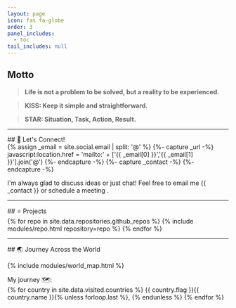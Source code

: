 ```yaml
---
layout: page
icon: fas fa-globe
order: 3
panel_includes:
  - toc
tail_includes: null
---
```


<!-- Motto, Projects, Journey, Gallery, Hobby, Meeting -->
## Motto

> <b>Life is not a problem to be solved, but a reality to be experienced.</b>

> <b>KISS: Keep it simple and straightforward.</b>

> <b>STAR: Situation, Task, Action, Result.</b>

<hr>
## 🤗 Let's Connect!

<div class="schedule-time">
{% assign _email = site.social.email | split: '@' %}
{%- capture _url -%}
  javascript:location.href = 'mailto:' + ['{{ _email[0] }}','{{ _email[1] }}'].join('@')
{%- endcapture -%}
{%- capture _contact -%}
  <a href="{{ _url }}" link-attr-ignore><i class="fas fa-envelope"></i></a>
{%- endcapture -%}

I'm always glad to discuss ideas or just chat! Feel free to email me {{ _contact }} or schedule a meeting <a href="https://calendar.notion.so/meet/jcli-7s60p1fdd/95tj3p70"><i class="fas fa-calendar" aria-hidden="true"></i></a>.
</div>

<hr>
## ⭐️ Projects

<div class="row justify-content-center">
  {% for repo in site.data.repositories.github_repos %}
    {% include modules/repo.html repository=repo %}
  {% endfor %}
</div>

<hr>
## 🌏 Journey Across the World

{% include modules/world_map.html %}

<p>
My journey 🗺:<br>
{% for country in site.data.visited.countries %}
  {{ country.flag }}{{ country.name }}{% unless forloop.last %}, {% endunless %}
{% endfor %}
</p>

